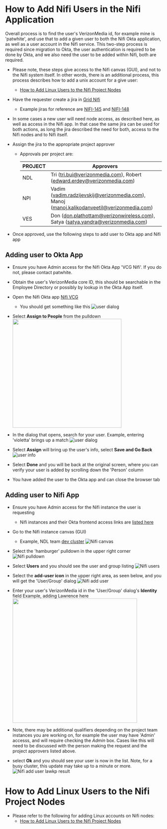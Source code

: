 # How to Add Nifi Users in the Nifi Application

Overall process is to find the user's VerizonMedia id, for example mine is 'patwhite', and use that to add a given user to both the Nifi Okta application, as well as a user account in the Nifi service. This two-step process is required since migration to Okta, the user authentication is required to be done by Okta, and we also need the user to be added within Nifi, both are required.

* Please note, these steps give access to the Nifi canvas (GUI), and not to the Nifi system itself. In other words, there is an additional process, this process describes how to add a unix account for a give user:

  * [How to Add Linux Users to the Nifi Project Nodes](https://git.ouroath.com/hadoop/docs/blob/master/internal/Nifi/AdminTasks/Add_users_to_athenz_calypso.md)

* Have the requester create a jira in [Grid Nifi](https://jira.vzbuilders.com/projects/NIFI)
  * Example jiras for reference are [NIFI-145](https://jira.vzbuilders.com/projects/NIFI/issues/NIFI-145) and [NIFI-148](https://jira.vzbuilders.com/projects/NIFI/issues/NIFI-148)

* In some cases a new user will need node access, as described here, as well as access in the Nifi app. In that case the same jira can be used for both actions, as long the jira described the need for both, access to the Nifi nodes and to Nifi itself.

* Assign the jira to the appropriate project approver
  * Approvals per project are:

    PROJECT | Approvers
    ------- | ---------
    NDL | Tri (tri.bui@verizonmedia.com), Robert (edward.erdey@verizonmedia.com)
    NPI | Vadim (vadim.radzijevskij@verizonmedia.com), Manoj (manoj.kalikodanveetil@verizonmedia.com)
    VES | Don (don.plathottam@verizonwireless.com), Satya (satya.yandra@verizonmedia.com)

* Once approved, use the following steps to add user to Okta app and Nifi app


## Adding user to Okta App

* Ensure you have Admin access for the Nifi Okta App 'VCG Nifi'. If you do not, please contact patwhite.

* Obtain the user's VerizonMedia core ID, this should be searchable in the Employee Directory or possibly by lookup in the Okta App itself.

* Open the Nifi Okta app [Nifi VCG](https://oath-admin.okta.com/admin/app/oidc_client/instance/0oabo5cy3mR7rew8S1t7/#tab-assignments)

  * You should get something like this
    ![user dialog](./Add_users_to_nifi__supporting/nifiusers1.png)

* Select **Assign to People** from the pulldown
  <img src="./Add_users_to_nifi__supporting/nifiusers2.png" width="350">

* In the dialog that opens, search for your user. Example, entering 'violetta' brings up a match
  ![user dialog](./Add_users_to_nifi__supporting/nifiusers3.png)

* Select **Assign** will bring up the user's info, select **Save and Go Back**
  ![user info](./Add_users_to_nifi__supporting/nifiusers4.png)

* Select **Done** and you will be back at the original screen, where you can verify your user is added by scrolling down the 'Person' column

* You have added the user to the Okta app and can close the browser tab


## Adding user to Nifi App

* Ensure you have Admin access for the Nifi instance the user is requesting
  * Nifi instances and their Okta frontend access links are [listed here](https://docs.google.com/document/d/1pIBkHN7LWe0sNZd-Hl8yEJf21gB4U1YHq9r83-rn8GU)

* Go to the Nifi instance canvas (GUI)
  * Example, NDL team [dev cluster](https://ndl-nifi-pxy01.ygridvm.corp.gq1.yahoo.com:4443/nifi)
    ![Nifi canvas](./Add_users_to_nifi__supporting/nifiusers6.png)

* Select the 'hamburger' pulldown in the upper right corner
  ![Nifi pulldown](./Add_users_to_nifi__supporting/nifiusers7.png)

* Select **Users** and you should see the user and group listing
  ![Nifi users](./Add_users_to_nifi__supporting/nifiusers8.png)

* Select the **add-user icon** in the upper right area, as seen below, and you will get the 'User/Group' dialog
  ![Nifi add user](./Add_users_to_nifi__supporting/nifiusers9.png)

* Enter your user's VerizonMedia id in the 'User/Group' dialog's **Identity** field
  Example, adding Lawrence here
  <img src="./Add_users_to_nifi__supporting/nifiusers10.png" width="400">

* Note, there may be additional qualifiers depending on the project team instances you are working on, for example the user may have 'Admin' accesss, and will require checking the *Admin* box. Cases like this will need to be discussed with the person making the request and the project approvers listed above.

* select **Ok** and you should see your user is now in the list. Note, for a busy cluster, this update may take up to a minute or more.
  ![Nifi add user lawkp result](./Add_users_to_nifi__supporting/nifiusers11.png)


# How to Add Linux Users to the Nifi Project Nodes

* Please refer to the following for adding Linux accounts on Nifi nodes:
  * [How to Add Linux Users to the Nifi Project Nodes](https://git.ouroath.com/hadoop/docs/blob/master/internal/Nifi/AdminTasks/Add_users_to_athenz_calypso.md)
